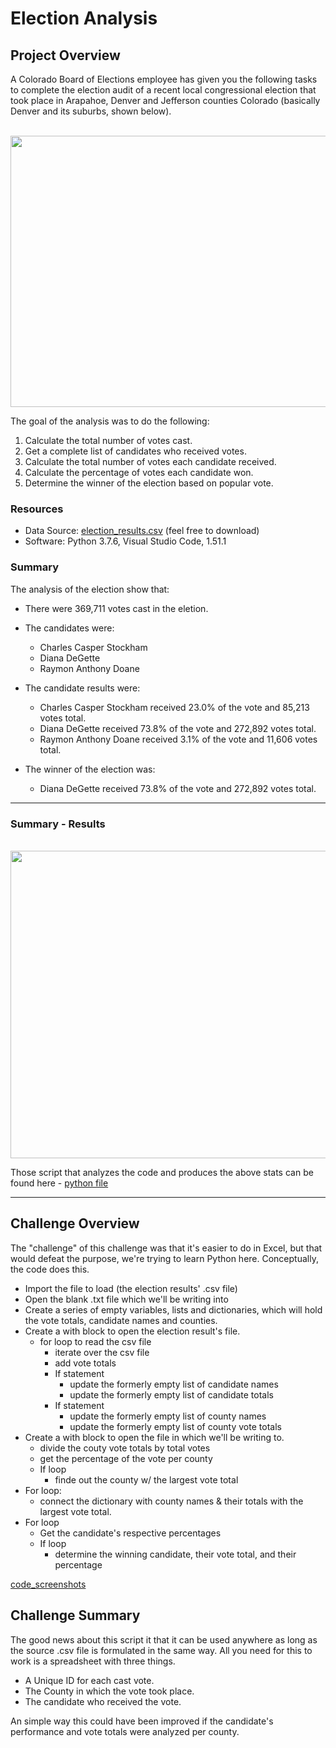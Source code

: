 # Election Analysis

## Project Overview

A Colorado Board of Elections employee has given you the following tasks to complete the
election audit of a recent local congressional election that took place in Arapahoe, Denver and Jefferson counties Colorado (basically Denver and its suburbs, shown below).

<br />

<img src ="https://github.com/carlosjennings1991/Election_Analysis/blob/main/Resources/counties_outlined_red.png" width="600" height="434">

<br />

The goal of the analysis was to do the following:

  1. Calculate the total number of votes cast. 
  2. Get a complete list of candidates who received votes. 
  3. Calculate the total number of votes each candidate received.
  4. Calculate the percentage of votes each candidate won. 
  5. Determine the winner of the election based on popular vote. 
  
 ### Resources 
 * Data Source: [election_results.csv](https://github.com/carlosjennings1991/Election_Analysis/blob/main/Resources/election_results.csv) (feel free to download)
 * Software: Python 3.7.6, Visual Studio Code, 1.51.1
 
 ### Summary
 The analysis of the election show that:
 * There were 369,711 votes cast in the eletion. 
 * The candidates were:
   * Charles Casper Stockham
   * Diana DeGette
   * Raymon Anthony Doane
   
 * The candidate results were: 
   * Charles Casper Stockham received 23.0% of the vote and 85,213 votes total.
   * Diana DeGette received 73.8% of the vote and 272,892 votes total.
   * Raymon Anthony Doane received 3.1% of the vote and 11,606 votes total.
   
 * The winner of the election was:
   * Diana DeGette received 73.8% of the vote and 272,892 votes total.
   
---

### Summary - Results
  
<br />
   
<img src ="https://github.com/carlosjennings1991/Election_Analysis/blob/main/Resources/results_screenshot.png" width="536" height="492">  

<br />
   
 Those script that analyzes the code and produces the above stats can be found here - [python file](https://github.com/carlosjennings1991/Election_Analysis/blob/main/PyPoll_Challenge.py)

---

## Challenge Overview

The "challenge" of this challenge was that it's easier to do in Excel, but that would defeat the purpose, we're trying to learn Python here. Conceptually, the code does this. 

* Import the file to load (the election results' .csv file)
* Open the blank .txt file which we'll be writing into
* Create a series of empty variables, lists and dictionaries, which will hold the vote totals, candidate names and counties.
* Create a with block to open the election result's file. 
  * for loop to read the csv file
    * iterate over the csv file
    * add vote totals
    * If statement
      * update the formerly empty list of candidate names
      * update the formerly empty list of candidate totals
    * If statement
      * update the formerly empty list of county names
      * update the formerly empty list of county vote totals
* Create a with block to open the file in which we'll be writing to. 
  * divide the couty vote totals by total votes
  * get the percentage of the vote per county
  * If loop
    * finde out the county w/ the largest vote total
* For loop:
  * connect the dictionary with county names & their totals with the largest vote total. 
* For loop
  * Get the candidate's respective percentages
  * If loop
    * determine the winning candidate, their vote total, and their percentage
    
[code_screenshots](https://github.com/carlosjennings1991/Election_Analysis/blob/main/Resources/code_screenshots.png)


## Challenge Summary

The good news about this script it that it can be used anywhere as long as the source .csv file is formulated in the same way. All you need for this to work is a spreadsheet with three things. 

* A Unique ID for each cast vote. 
* The County in which the vote took place.
* The candidate who received the vote. 

An simple way this could have been improved if the candidate's performance and vote totals were analyzed per county. 

